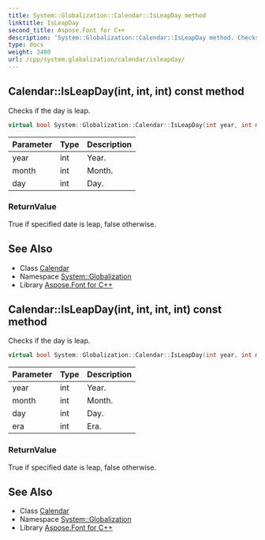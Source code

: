 ```yaml
---
title: System::Globalization::Calendar::IsLeapDay method
linktitle: IsLeapDay
second_title: Aspose.Font for C++
description: 'System::Globalization::Calendar::IsLeapDay method. Checks if the day is leap in C++.'
type: docs
weight: 3400
url: /cpp/system.globalization/calendar/isleapday/
---
```

## Calendar::IsLeapDay(int, int, int) const method


Checks if the day is leap.

```cpp
virtual bool System::Globalization::Calendar::IsLeapDay(int year, int month, int day) const
```


| Parameter | Type | Description |
| --- | --- | --- |
| year | int | Year. |
| month | int | Month. |
| day | int | Day. |

### ReturnValue

True if specified date is leap, false otherwise.

## See Also

* Class [Calendar](../)
* Namespace [System::Globalization](../../)
* Library [Aspose.Font for C++](../../../)
## Calendar::IsLeapDay(int, int, int, int) const method


Checks if the day is leap.

```cpp
virtual bool System::Globalization::Calendar::IsLeapDay(int year, int month, int day, int era) const =0
```


| Parameter | Type | Description |
| --- | --- | --- |
| year | int | Year. |
| month | int | Month. |
| day | int | Day. |
| era | int | Era. |

### ReturnValue

True if specified date is leap, false otherwise.

## See Also

* Class [Calendar](../)
* Namespace [System::Globalization](../../)
* Library [Aspose.Font for C++](../../../)
